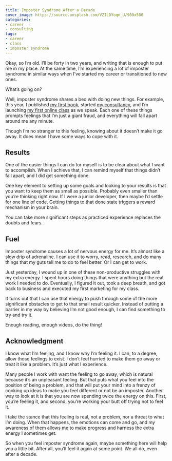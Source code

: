 ```yaml
---
title: Imposter Syndrome After a Decade
cover_image: https://source.unsplash.com/VZILDYoqn_U/900x500
categories:
- career
- consulting
tags: 
- career
- class
- imposter syndrome
---
```

Okay, so I’m old. I’ll be forty in two years, and writing that is enough to put me in my place. At the same time, I’m experiencing a lot of imposter syndrome in similar ways when I’ve started my career or transitioned to new ones.

What’s going on?

Well, imposter syndrome shares a bed with doing new things. For example, this year, I published [my first book](http://landthejob.ryanlatta.com), started [my consultancy](https://ryanlatta.com), and I’m launching [my first online class](http://your10kresume.ryanlatta.com) as we speak. Each one of these things prompts feelings that I’m just a giant fraud, and everything will fall apart around me any minute.

Though I’m no stranger to this feeling, knowing about it doesn’t make it go away. It does mean I have some ways to cope with it.

## Results

One of the easier things I can do for myself is to be clear about what I want to accomplish. When I achieve that, I can remind myself that things didn’t fall apart, and I did get something done.

One key element to setting up some goals and looking to your results is that you want to keep them as small as possible. Probably even smaller than you’re thinking right now. If I were a junior developer, then maybe I’d settle for one line of code. Getting things to that done state triggers a reward mechanism in your brain.

You can take more significant steps as practiced experience replaces the doubts and fears.

## Fuel

Imposter syndrome causes a lot of nervous energy for me. It’s almost like a slow drip of adrenaline. I can use it to worry, read, research, and do many things that my guts tell me to do to feel better. Or I can get to work.

Just yesterday, I wound up in one of these non-productive struggles with my extra energy. I spent hours doing things that were anything but the real work I needed to do. Eventually, I figured it out, took a deep breath, and got back to business and executed my first marketing for my class.

It turns out that I can use that energy to push through some of the more significant obstacles to get to that small result quicker. Instead of putting a barrier in my way by believing I’m not good enough, I can find something to try and try it.

Enough reading, enough videos, do the thing!

## Acknowledgment

I know what I’m feeling, and I know why I’m feeling it. I can, to a degree, allow those feelings to exist. I don’t feel hurried to make them go away or treat it like a problem. It’s just what I experience.

Many people I work with want the feeling to go away, which is natural because it’s an unpleasant feeling. But that puts what you feel into the position of being a problem, and that will put your mind into a frenzy of cooking up ideas to make you feel different or not be an imposter. Another way to look at it is that you are now spending twice the energy on this. First, you’re feeling it, and second, you’re working your butt off trying not to feel it.

I take the stance that this feeling is real, not a problem, nor a threat to what I’m doing. When that happens, the emotions can come and go, and my awareness of them allows me to make progress and harness the extra energy I sometimes get.

So when you feel imposter syndrome again, maybe something here will help you a little bit. After all, you’ll feel it again at some point. We all do, even after a decade.